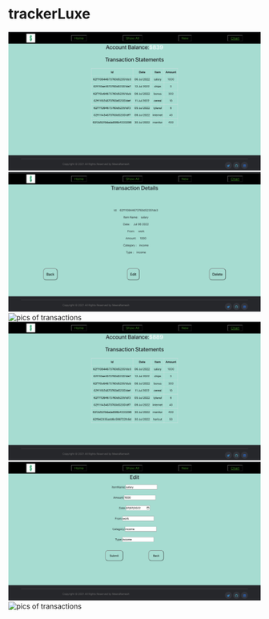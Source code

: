 # trackerLuxe

<img src="alltransactions.png" alt="pics of transactions"/>

<img src="transactiondetails.png" alt="pics of transactions"/>

<img src="newransactions.png" alt="pics of transactions"/>


<img src="addedtrans.png" alt="pics of transactions"/>


<img src="edit.png" alt="pics of transactions"/>

<img src="chart.png" alt="pics of transactions"/>
